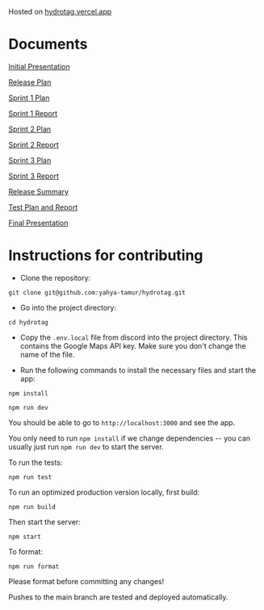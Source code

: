 Hosted on [hydrotag.vercel.app](https://hydrotag.vercel.app/)

# Documents

[Initial Presentation](documents/HydroTag%20Initial%20Presentation.pptx)

[Release Plan](documents/HydroTag%20Release%20Plan.pdf)

[Sprint 1 Plan](documents/HydroTag%20Sprint%201%20Plan.pdf)

[Sprint 1 Report](documents/HydroTag%20Sprint%201%20Report.pdf)

[Sprint 2 Plan](documents/HydroTag%20Sprint%202%20Plan.pdf)

[Sprint 2 Report](documents/HydroTag%20Sprint%202%20Report.pdf)

[Sprint 3 Plan](documents/HydroTag%20Sprint%203%20Plan.pdf)

[Sprint 3 Report](documents/HydroTag%20Sprint%203%20Report.pdf)

[Release Summary](documents/HydroTag%20Release%20Summary.pdf)

[Test Plan and Report](documents/Test%20Plan%20and%20Report.pdf)

[Final Presentation](https://docs.google.com/presentation/d/1fvRpmCEcg1aN0IPgXJzBMwng9EW1PTLbd2yWc1fDhcE/edit?usp=sharing)

# Instructions for contributing

- Clone the repository:

`git clone git@github.com:yahya-tamur/hydrotag.git`

- Go into the project directory:

`cd hydrotag`

- Copy the `.env.local` file from discord into the project directory. This
  contains the Google Maps API key. Make sure you don't change the name of
  the file.

- Run the following commands to install the necessary files and start the app:

`npm install`

`npm run dev`

You should be able to go to `http://localhost:3000` and see the
app.

You only need to run `npm install` if we change dependencies -- you can
usually just run `npm run dev` to start the server.

To run the tests:

`npm run test`

To run an optimized
production version locally, first build:

`npm run build`

Then start the server:

`npm start`

To format:

`npm run format`

Please format before committing any changes!

Pushes to the main branch are tested and deployed automatically.
